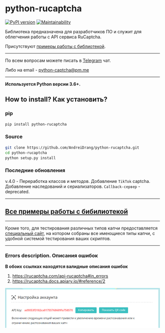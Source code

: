 # python-rucaptcha

[![PyPI version](https://badge.fury.io/py/python-rucaptcha.svg)](https://badge.fury.io/py/python-rucaptcha)
[![Maintainability](https://api.codeclimate.com/v1/badges/aec93bb04a277cf0dde9/maintainability)](https://codeclimate.com/github/AndreiDrang/python-rucaptcha/maintainability)


Библиотека предназначена для разработчиков ПО и служит для облегчения работы с API сервиса RuCaptcha.

Присутствуют [примеры работы с библиотекой](https://github.com/AndreiDrang/python-rucaptcha/tree/master/examples).

***
По всем вопросам можете писать в [Telegram](https://t.me/pythoncaptcha) чат.

Либо на email - python-captcha@pm.me
***

**Используется Python версии 3.6+.**

## How to install? Как установить?

### pip

```bash
pip install python-rucaptcha
```


### Source
```bash
git clone https://github.com/AndreiDrang/python-rucaptcha.git
cd python-rucaptcha
python setup.py install
```
### Последние обновления

v.4.0 - Переработка классов и методов. Добавление `TikTok` captcha. Добавление наследований и сериализаторов. `Callback-сервер` - deprecated.

***

## [Все примеры работы с бибилиотекой](src/examples)

***
Кроме того, для тестирования различных типов капчи предоставляется [специальный сайт](https://pythoncaptcha.xyz/), на котором собраны все имеющиеся типы капчи, с удобной системой тестирования ваших скриптов.
***
### Errors description. Описания ошибок
**В обоих ссылках находятся валидные описания ошибок**
1. https://rucaptcha.com/api-rucaptcha#in_errors
1. https://rucaptcha.docs.apiary.io/#reference/2

![img.png](files/img.png)
